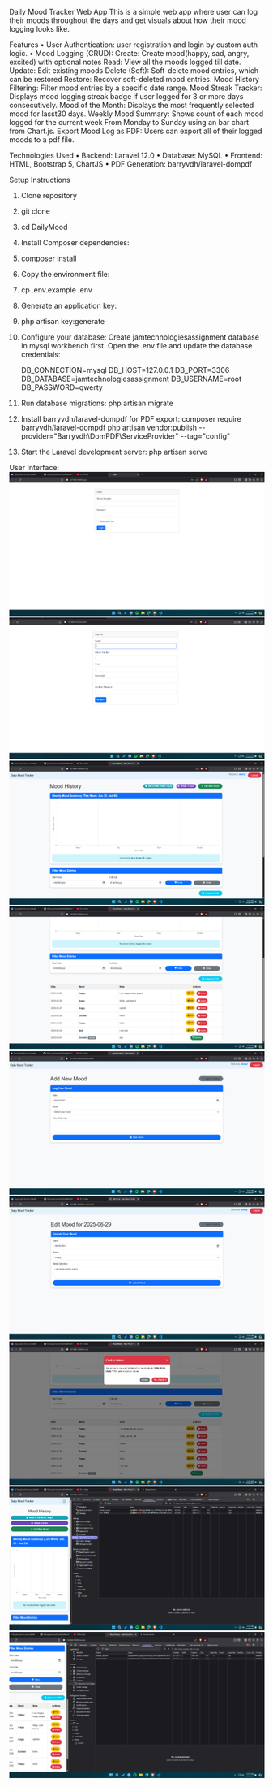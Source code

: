 Daily Mood Tracker Web App
This is a simple web app where user can log their moods throughout the days and get visuals about how their mood logging looks like.

Features
• User Authentication: user registration and login by custom auth logic.
• Mood Logging (CRUD):
Create: Create mood(happy, sad, angry, excited) with optional notes
Read: View all the moods logged till date.
Update: Edit existing moods
Delete (Soft): Soft-delete mood entries, which can be restored
Restore: Recover soft-deleted mood entries.
Mood History Filtering: Filter mood entries by a specific date range.
Mood Streak Tracker: Displays mood logging streak badge if user logged for 3 or more days consecutively.
Mood of the Month: Displays the most frequently selected mood for lasst30 days.
Weekly Mood Summary: Shows count of each mood logged for the current week From Monday to Sunday using an bar chart from Chart.js.
Export Mood Log as PDF: Users can export all of their logged moods to a pdf file.

Technologies Used
• Backend: Laravel 12.0
• Database: MySQL
• Frontend: HTML, Bootstrap 5, ChartJS
• PDF Generation: barryvdh/laravel-dompdf

Setup Instructions

1. Clone repository
2. git clone
3. cd DailyMood
4. Install Composer dependencies:
5. composer install
6. Copy the environment file:
7. cp .env.example .env
8. Generate an application key:
9. php artisan key:generate

10. Configure your database:
    Create jamtechnologiesassignment database in mysql workbench first.
    Open the .env file and update the database credentials:

    DB_CONNECTION=mysql
    DB_HOST=127.0.0.1
    DB_PORT=3306
    DB_DATABASE=jamtechnologiesassignment
    DB_USERNAME=root
    DB_PASSWORD=qwerty

11. Run database migrations:
    php artisan migrate
12. Install barryvdh/laravel-dompdf for PDF export:
    composer require barryvdh/laravel-dompdf
    php artisan vendor:publish --provider="Barryvdh\DomPDF\ServiceProvider" --tag="config"
    
14. Start the Laravel development server:
    php artisan serve


User Interface:
![Login_Page](https://github.com/stnmy/JamLaravelTask/blob/34b77cc0c6c35566da860ee744537a791aac4008/DailyMood/1.png)
![Register_Page](https://github.com/stnmy/JamLaravelTask/blob/318f527989f61f5ce83c4b7c59e31d29fe149150/DailyMood/2.png)
![Home_Page](https://github.com/stnmy/JamLaravelTask/blob/318f527989f61f5ce83c4b7c59e31d29fe149150/DailyMood/3.png)
![Home2_Page](https://github.com/stnmy/JamLaravelTask/blob/318f527989f61f5ce83c4b7c59e31d29fe149150/DailyMood/4.png)
![AddMood_Page](https://github.com/stnmy/JamLaravelTask/blob/318f527989f61f5ce83c4b7c59e31d29fe149150/DailyMood/5.png)
![EditMood_Page](https://github.com/stnmy/JamLaravelTask/blob/318f527989f61f5ce83c4b7c59e31d29fe149150/DailyMood/6.png)
![Delete_Page](https://github.com/stnmy/JamLaravelTask/blob/318f527989f61f5ce83c4b7c59e31d29fe149150/DailyMood/7.png)
![Mobile_Page](https://github.com/stnmy/JamLaravelTask/blob/318f527989f61f5ce83c4b7c59e31d29fe149150/DailyMood/8.png)
![Mobile2_Page](https://github.com/stnmy/JamLaravelTask/blob/318f527989f61f5ce83c4b7c59e31d29fe149150/DailyMood/9.png)
